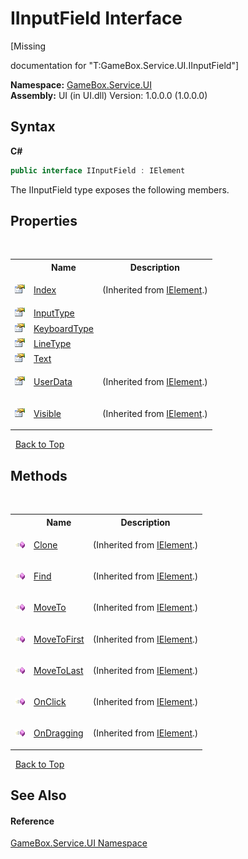 # IInputField Interface
 

\[Missing <summary> documentation for "T:GameBox.Service.UI.IInputField"\]

**Namespace:**&nbsp;<a href="6561cbd8-2bda-7a52-d42a-1887a2a36ffd">GameBox.Service.UI</a><br />**Assembly:**&nbsp;UI (in UI.dll) Version: 1.0.0.0 (1.0.0.0)

## Syntax

**C#**<br />
``` C#
public interface IInputField : IElement
```

The IInputField type exposes the following members.


## Properties
&nbsp;<table><tr><th></th><th>Name</th><th>Description</th></tr><tr><td>![Public property](media/pubproperty.gif "Public property")</td><td><a href="0c1d4959-fa64-0b24-ab41-90f09ed519d2">Index</a></td><td>

 (Inherited from <a href="4d54f460-e345-fcb5-4916-5f9880076302">IElement</a>.)</td></tr><tr><td>![Public property](media/pubproperty.gif "Public property")</td><td><a href="33f0b50e-5701-959e-d8c3-2c9668dcca4d">InputType</a></td><td></td></tr><tr><td>![Public property](media/pubproperty.gif "Public property")</td><td><a href="0d18fcaa-d381-6729-5146-30ad77c7f628">KeyboardType</a></td><td></td></tr><tr><td>![Public property](media/pubproperty.gif "Public property")</td><td><a href="37755937-0870-108c-3359-8af3ab924898">LineType</a></td><td></td></tr><tr><td>![Public property](media/pubproperty.gif "Public property")</td><td><a href="6a1b6c6d-6479-2526-23d3-d874828f8d27">Text</a></td><td></td></tr><tr><td>![Public property](media/pubproperty.gif "Public property")</td><td><a href="80988b0d-b02a-8022-f4ce-0c682da886ab">UserData</a></td><td>

 (Inherited from <a href="4d54f460-e345-fcb5-4916-5f9880076302">IElement</a>.)</td></tr><tr><td>![Public property](media/pubproperty.gif "Public property")</td><td><a href="e4f12f9a-9c1b-38c3-27a5-d1a9285bc036">Visible</a></td><td>

 (Inherited from <a href="4d54f460-e345-fcb5-4916-5f9880076302">IElement</a>.)</td></tr></table>&nbsp;
<a href="#iinputfield-interface">Back to Top</a>

## Methods
&nbsp;<table><tr><th></th><th>Name</th><th>Description</th></tr><tr><td>![Public method](media/pubmethod.gif "Public method")</td><td><a href="d25f074b-d9c2-60f7-28e6-340276bb6dea">Clone</a></td><td>

 (Inherited from <a href="4d54f460-e345-fcb5-4916-5f9880076302">IElement</a>.)</td></tr><tr><td>![Public method](media/pubmethod.gif "Public method")</td><td><a href="7a33c3fb-507f-5212-91a4-0e6a51f9c06e">Find</a></td><td>

 (Inherited from <a href="4d54f460-e345-fcb5-4916-5f9880076302">IElement</a>.)</td></tr><tr><td>![Public method](media/pubmethod.gif "Public method")</td><td><a href="4191b11e-ba90-8c05-49cb-931a814d4cd5">MoveTo</a></td><td>

 (Inherited from <a href="4d54f460-e345-fcb5-4916-5f9880076302">IElement</a>.)</td></tr><tr><td>![Public method](media/pubmethod.gif "Public method")</td><td><a href="f5cce0b4-202e-b1bb-7c31-6b87ad0fdcbe">MoveToFirst</a></td><td>

 (Inherited from <a href="4d54f460-e345-fcb5-4916-5f9880076302">IElement</a>.)</td></tr><tr><td>![Public method](media/pubmethod.gif "Public method")</td><td><a href="0aafbc73-cff3-5cf3-2588-5d46e9bda318">MoveToLast</a></td><td>

 (Inherited from <a href="4d54f460-e345-fcb5-4916-5f9880076302">IElement</a>.)</td></tr><tr><td>![Public method](media/pubmethod.gif "Public method")</td><td><a href="644aec6c-e9f2-139f-3682-777071add3a6">OnClick</a></td><td>

 (Inherited from <a href="4d54f460-e345-fcb5-4916-5f9880076302">IElement</a>.)</td></tr><tr><td>![Public method](media/pubmethod.gif "Public method")</td><td><a href="5732f134-2708-c2da-72ea-b1d2952ef116">OnDragging</a></td><td>

 (Inherited from <a href="4d54f460-e345-fcb5-4916-5f9880076302">IElement</a>.)</td></tr></table>&nbsp;
<a href="#iinputfield-interface">Back to Top</a>

## See Also


#### Reference
<a href="6561cbd8-2bda-7a52-d42a-1887a2a36ffd">GameBox.Service.UI Namespace</a><br />